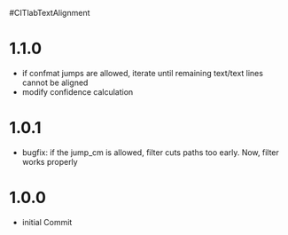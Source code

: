 #CITlabTextAlignment

# 1.1.0
* if confmat jumps are allowed, iterate until remaining text/text lines cannot be aligned
* modify confidence calculation

# 1.0.1
* bugfix: if the jump_cm is allowed, filter cuts paths too early. Now, filter works properly

# 1.0.0
* initial Commit
